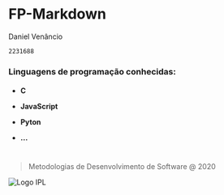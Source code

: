 # FP-Markdown
Daniel Venâncio
```
2231688
```

**<h3>Linguagens de programação conhecidas:**<h4>
+ C
- JavaScript
+ Pyton
- ...
#

> Metodologias de Desenvolvimento de Software @ 2020

![Logo IPL](../Desenvolvimento%20Software/Logótipo_Politécnico_Leiria_01.png)